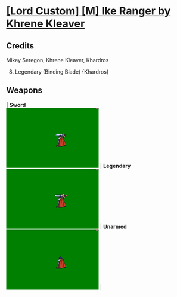 # [\[Lord Custom\] \[M\] Ike Ranger by Khrene Kleaver](./)
## Credits

Mikey Seregon, Khrene Kleaver, Khardros

8. Legendary (Binding Blade) {Khardros}

## Weapons

| <b>Sword</b><br/><img alt="Sword animation" src="./1.%20Sword/Sword.gif"/> | <b>Legendary</b><br/><img alt="Legendary animation" src="./8.%20Legendary%20(Binding%20Blade)/Legendary.gif"/> | <b>Unarmed</b><br/><img alt="Unarmed animation" src="./8.%20Unarmed/Unarmed.gif"/> |
